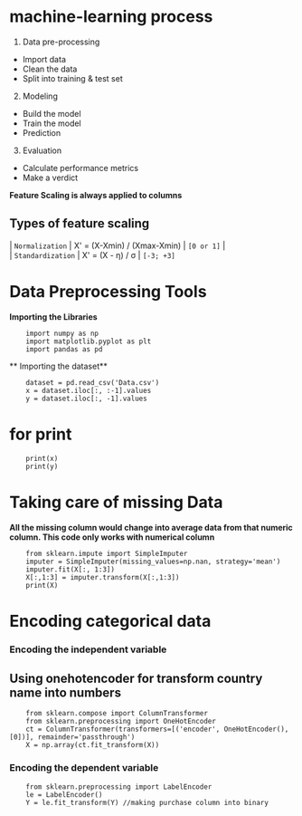 # machine-learning process

1. Data pre-processing

- Import data
- Clean the data
- Split into training & test set

2. Modeling

- Build the model
- Train the model
- Prediction

3. Evaluation

- Calculate performance metrics
- Make a verdict

**Feature Scaling is always applied to columns** <br>

## Types of feature scaling <br>

| `Normalization` | X' = (X-Xmin) / (Xmax-Xmin) | `[0 or 1]` | <br>
| `Standardization` | X' = (X - η) / σ | `[-3; +3]`

# Data Preprocessing Tools

**Importing the Libraries**

```
	import numpy as np
 	import matplotlib.pyplot as plt
 	import pandas as pd
```

** Importing the dataset**

```
	dataset = pd.read_csv('Data.csv')
	x = dataset.iloc[:, :-1].values
	y = dataset.iloc[:, -1].values
```

# for print

```
	print(x)
	print(y)
```

# Taking care of missing Data

**All the missing column would change into average data from that numeric column. This code only works with numerical column**

```
	from sklearn.impute import SimpleImputer
	imputer = SimpleImputer(missing_values=np.nan, strategy='mean')
	imputer.fit(X[:, 1:3])
	X[:,1:3] = imputer.transform(X[:,1:3])
	print(X)
```

# Encoding categorical data

### Encoding the independent variable

## Using onehotencoder for transform country name into numbers

```
	from sklearn.compose import ColumnTransformer
	from sklearn.preprocessing import OneHotEncoder
	ct = ColumnTransformer(transformers=[('encoder', OneHotEncoder(), [0])], remainder='passthrough')
	X = np.array(ct.fit_transform(X))

```

### Encoding the dependent variable

```
	from sklearn.preprocessing import LabelEncoder
	le = LabelEncoder()
	Y = le.fit_transform(Y) //making purchase column into binary
```
